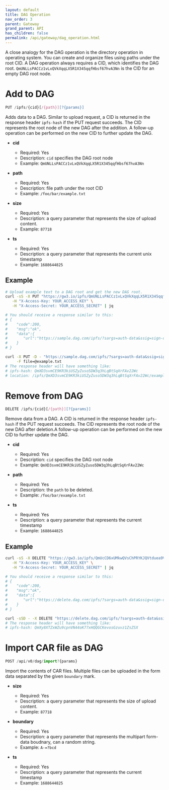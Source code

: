 ```yaml
---
layout: default
title: DAG Operation
nav_order: 3
parent: Gateway
grand_parent: API
has_children: false
permalink: /api/gateway/dag_operation.html
---
```


A close analogy for the DAG operation is the directory operation in operating system.
You can create and organize files using paths under the root CID.
A DAG operation always requires a CID, which identifies the DAG root.
`QmUNLLsPACCz1vLxQVkXqqLX5R1X345qqfHbsf67hvA3Nn` is the CID for an empty DAG root node.

# Add to DAG

```javascript
PUT /ipfs/{cid}[/{path}][?{params}]
```

Adds data to a DAG. Similar to upload request, a CID is returned in the response header `ipfs-hash` if the PUT request succeeds. The CID represents the root node of the new DAG after the addition. A follow-up operation can be performed on the new CID to further update the DAG.

- **cid**
  - Required: Yes
  - Description: `cid` specifies the DAG root node
  - Example: `QmUNLLsPACCz1vLxQVkXqqLX5R1X345qqfHbsf67hvA3Nn`

- **path**
  - Required: Yes
  - Description: file path under the root CID
  - Example: `/foo/bar/example.txt`

- **size**
  - Required: Yes
  - Description: a query parameter that represents the size of upload content.
  - Example: `87718`

- **ts**
  - Required: Yes
  - Description: a query parameter that represents the current unix timestamp
  - Example: `1688644825`

## Example

```bash
# Upload example text to a DAG root and get the new DAG root.
curl -sS -X PUT "https://gw3.io/ipfs/QmUNLLsPACCz1vLxQVkXqqLX5R1X345qqfHbsf67hvA3Nn/example.txt?size=88718&ts=1688644825" \
   -H "X-Access-Key: YOUR_ACCESS_KEY" \
   -H "X-Access-Secret: YOUR_ACCESS_SECRET" | jq

# You should receive a response similar to this:
# {
#    "code":200,
#    "msg":"ok",
#    "data":{
#       "url":"https://sample.dag.com/ipfs/?sargs=auth-data&ssig=sign-data"
#    }
# }

curl -X PUT -D - "https://sample.dag.com/ipfs/?sargs=auth-data&ssig=sign-data" \
     -F file=@example.txt
# The response header will have something like:
# ipfs-hash: QmXD3svmCE9KR3kiUSZyZuso5DW3q3hLqBtSqXrFAv22Wc
# location: /ipfs/QmXD3svmCE9KR3kiUSZyZuso5DW3q3hLqBtSqXrFAv22Wc/example.txt
```

# Remove from DAG

```javascript
DELETE /ipfs/{cid}[/{path}][?{params}]
```

Remove data from a DAG. A CID is returned in the response header `ipfs-hash` if the PUT request succeeds.
The CID represents the root node of the new DAG after deletion.A follow-up operation can be performed on the new CID to further update the DAG.

- **cid**
  - Required: Yes
  - Description: `cid` specifies the DAG root node
  - Example: `QmXD3svmCE9KR3kiUSZyZuso5DW3q3hLqBtSqXrFAv22Wc`

- **path**
  - Required: Yes
  - Description: the `path` to be deleted.
  - Example: `/foo/bar/example.txt`

- **ts**
  - Required: Yes
  - Description: a query parameter that represents the current timestamp
  - Example: `1688644825`

## Example

```bash
curl -sS -X DELETE "https://gw3.io/ipfs/QmUcCD6xUMkwQVsChPRYKJQVtduea9VFJJjzuEFqa92fYm/example.txt?ts=1688644825" \
   -H "X-Access-Key: YOUR_ACCESS_KEY" \
   -H "X-Access-Secret: YOUR_ACCESS_SECRET" | jq

# You should receive a response similar to this:
# {
#    "code":200,
#    "msg":"ok",
#    "data":{
#       "url":"https://delete.dag.com/ipfs/?sargs=auth-data&ssig=sign-data"
#    }
# }

curl -sSD - -X DELETE "https://delete.dag.com/ipfs/?sargs=auth-data&ssig=sign-data"
# The response header will have something like:
# ipfs-hash: QmXy8XTZxWZu9cpnVN44oK77xHQQGCKevosGzuvz1ZsZSX
```

# Import CAR file as DAG

```javascript
POST /api/v0/dag/import?{params}
```

Import the contents of CAR files.
Multiple files can be uploaded in the form data separated by the given `boundary` mark.

- **size**
  - Required: Yes
  - Description: a query parameter that represents the size of upload content.
  - Example: `87718`

- **boundary**
  - Required: Yes
  - Description: a query parameter that represents the multipart form-data boudnary, can a random string.
  - Example: `A-=?bcd`

- **ts**
  - Required: Yes
  - Description: a query parameter that represents the current timestamp
  - Example: `1688644825`
